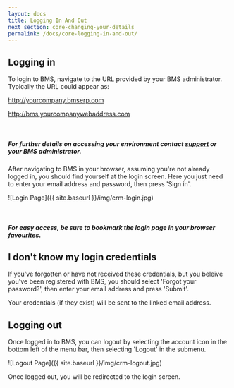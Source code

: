 ```yaml
---
layout: docs
title: Logging In And Out
next_section: core-changing-your-details
permalink: /docs/core-logging-in-and-out/
---
```


## Logging in

To login to BMS, navigate to the URL provided by your BMS administrator. Typically the URL could appear as:

http://yourcompany.bmserp.com

http://bms.yourcompanywebaddress.com

<div class="note info">
  <span class="icon-quote-left icon-large">&nbsp;</span>
  <h5>For further details on accessing your environment contact <a id="Intercom" class="noRedirect" href="mailto:c772676240e0bea1fa03f8bbf21edc26778efc65@incoming.intercom.io">support</a> or your BMS administrator.</h5>
</div>

After navigating to BMS in your browser, assuming you're not already logged in, you should find yourself at the login screen. Here you just need to enter your email address and password, then press 'Sign in'.

![Login Page]({{ site.baseurl }}/img/crm-login.jpg)

<div class="note">
  <span class="icon-star icon-large">&nbsp;</span>
  <h5>For easy access, be sure to bookmark the login page in your browser favourites.</h5>
</div>


## I don't know my login credentials

If you've forgotten or have not received these credentials, but you beleive you've been registered with BMS, you should select 'Forgot your password?', then enter your email address and press 'Submit'.

Your credentials (if they exist) will be sent to the linked email address.

## Logging out

Once logged in to BMS, you can logout by selecting the account icon in the bottom left of the menu bar, then selecting 'Logout' in the submenu.

![Logout Page]({{ site.baseurl }}/img/crm-logout.jpg)

Once logged out, you will be redirected to the login screen.